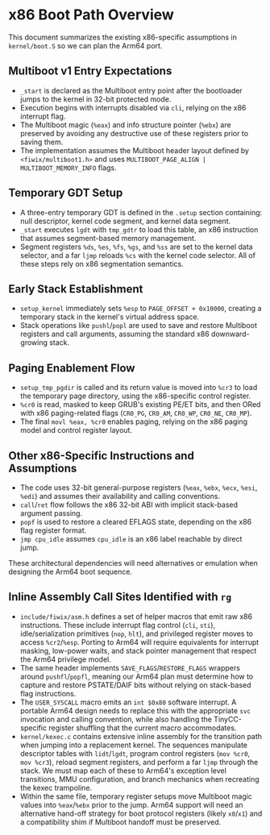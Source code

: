 # x86 Boot Path Overview

This document summarizes the existing x86-specific assumptions in `kernel/boot.S` so we can plan the Arm64 port.

## Multiboot v1 Entry Expectations
- `_start` is declared as the Multiboot entry point after the bootloader jumps to the kernel in 32-bit protected mode.
- Execution begins with interrupts disabled via `cli`, relying on the x86 interrupt flag.
- The Multiboot magic (`%eax`) and info structure pointer (`%ebx`) are preserved by avoiding any destructive use of these registers prior to saving them.
- The implementation assumes the Multiboot header layout defined by `<fiwix/multiboot1.h>` and uses `MULTIBOOT_PAGE_ALIGN | MULTIBOOT_MEMORY_INFO` flags.

## Temporary GDT Setup
- A three-entry temporary GDT is defined in the `.setup` section containing: null descriptor, kernel code segment, and kernel data segment.
- `_start` executes `lgdt` with `tmp_gdtr` to load this table, an x86 instruction that assumes segment-based memory management.
- Segment registers `%ds`, `%es`, `%fs`, `%gs`, and `%ss` are set to the kernel data selector, and a far `ljmp` reloads `%cs` with the kernel code selector. All of these steps rely on x86 segmentation semantics.

## Early Stack Establishment
- `setup_kernel` immediately sets `%esp` to `PAGE_OFFSET + 0x10000`, creating a temporary stack in the kernel's virtual address space.
- Stack operations like `pushl`/`popl` are used to save and restore Multiboot registers and call arguments, assuming the standard x86 downward-growing stack.

## Paging Enablement Flow
- `setup_tmp_pgdir` is called and its return value is moved into `%cr3` to load the temporary page directory, using the x86-specific control register.
- `%cr0` is read, masked to keep GRUB's existing PE/ET bits, and then ORed with x86 paging-related flags (`CR0_PG`, `CR0_AM`, `CR0_WP`, `CR0_NE`, `CR0_MP`).
- The final `movl %eax, %cr0` enables paging, relying on the x86 paging model and control register layout.

## Other x86-Specific Instructions and Assumptions
- The code uses 32-bit general-purpose registers (`%eax`, `%ebx`, `%ecx`, `%esi`, `%edi`) and assumes their availability and calling conventions.
- `call`/`ret` flow follows the x86 32-bit ABI with implicit stack-based argument passing.
- `popf` is used to restore a cleared EFLAGS state, depending on the x86 flag register format.
- `jmp cpu_idle` assumes `cpu_idle` is an x86 label reachable by direct jump.

These architectural dependencies will need alternatives or emulation when designing the Arm64 boot sequence.

## Inline Assembly Call Sites Identified with `rg`
- `include/fiwix/asm.h` defines a set of helper macros that emit raw x86 instructions. These include interrupt flag control (`cli`, `sti`), idle/serialization primitives (`nop`, `hlt`), and privileged register moves to access `%cr2`/`%esp`. Porting to Arm64 will require equivalents for interrupt masking, low-power waits, and stack pointer management that respect the Arm64 privilege model.
- The same header implements `SAVE_FLAGS`/`RESTORE_FLAGS` wrappers around `pushfl`/`popfl`, meaning our Arm64 plan must determine how to capture and restore PSTATE/DAIF bits without relying on stack-based flag instructions.
- The `USER_SYSCALL` macro emits an `int $0x80` software interrupt. A portable Arm64 design needs to replace this with the appropriate `svc` invocation and calling convention, while also handling the TinyCC-specific register shuffling that the current macro accommodates.
- `kernel/kexec.c` contains extensive inline assembly for the transition path when jumping into a replacement kernel. The sequences manipulate descriptor tables with `lidt`/`lgdt`, program control registers (`mov %cr0`, `mov %cr3`), reload segment registers, and perform a far `ljmp` through the stack. We must map each of these to Arm64's exception level transitions, MMU configuration, and branch mechanics when recreating the kexec trampoline.
- Within the same file, temporary register setups move Multiboot magic values into `%eax`/`%ebx` prior to the jump. Arm64 support will need an alternative hand-off strategy for boot protocol registers (likely `x0`/`x1`) and a compatibility shim if Multiboot handoff must be preserved.
